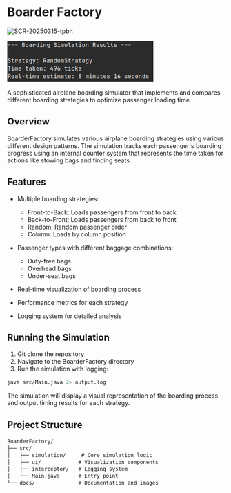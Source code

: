 # Boarder Factory

<img width="528" alt="SCR-20250315-tpbh" src="https://github.com/user-attachments/assets/b6b17971-5027-49af-8ed7-5557aed8e9c4" />


![Airplane Boarding Simulation Results](images/random-results.png)

A sophisticated airplane boarding simulator that implements and compares different boarding strategies to optimize passenger loading time.

## Overview

BoarderFactory simulates various airplane boarding strategies using various different design patterns. The simulation tracks each passenger's boarding progress using an internal counter system that represents the time taken for actions like stowing bags and finding seats.

## Features

- Multiple boarding strategies:
  - Front-to-Back: Loads passengers from front to back
  - Back-to-Front: Loads passengers from back to front
  - Random: Random passenger order
  - Column: Loads by column position

- Passenger types with different baggage combinations:
  - Duty-free bags
  - Overhead bags
  - Under-seat bags

- Real-time visualization of boarding process
- Performance metrics for each strategy
- Logging system for detailed analysis

## Running the Simulation

1. Git clone the repository
2. Navigate to the BoarderFactory directory
3. Run the simulation with logging:
```bash
java src/Main.java 2> output.log
```

The simulation will display a visual representation of the boarding process and output timing results for each strategy.

## Project Structure

```
BoarderFactory/
├── src/
│   ├── simulation/     # Core simulation logic
│   ├── ui/            # Visualization components
│   ├── interceptor/   # Logging system
│   └── Main.java      # Entry point
└── docs/              # Documentation and images
```
